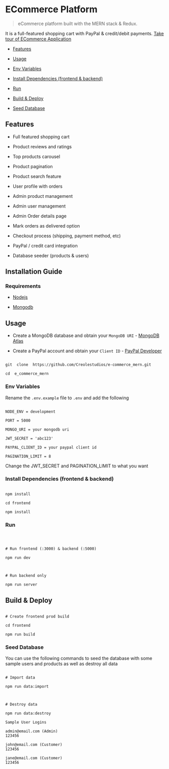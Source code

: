 # ECommerce Platform

> eCommerce platform built with the MERN stack & Redux.

It is a full-featured shopping cart with PayPal & credit/debit payments.
[Take tour of ECommerce Application](https://www.loom.com/share/7bfaa651382f46e0959480fec7e662e4)

<!-- toc -->

- [Features](#features)

- [Usage](#usage)

- [Env Variables](#env-variables)

- [Install Dependencies (frontend & backend)](#install-dependencies-frontend--backend)

- [Run](#run)

- [Build & Deploy](#build--deploy)

- [Seed Database](#seed-database)

<!-- tocstop -->

## Features

- Full featured shopping cart

- Product reviews and ratings

- Top products carousel

- Product pagination

- Product search feature

- User profile with orders

- Admin product management

- Admin user management

- Admin Order details page

- Mark orders as delivered option

- Checkout process (shipping, payment method, etc)

- PayPal / credit card integration

- Database seeder (products & users)

## Installation Guide

  

### Requirements

- [Nodejs](https://nodejs.org/en/download)

- [Mongodb](https://www.mongodb.com/docs/manual/administration/install-community/)

## Usage

- Create a MongoDB database and obtain your `MongoDB URI` - [MongoDB Atlas](https://www.mongodb.com/cloud/atlas/register)

- Create a PayPal account and obtain your `Client ID` - [PayPal Developer](https://developer.paypal.com/)

```shell

git  clone  https://github.com/Creolestudios/e-commerce_mern.git

cd  e_commerce_mern

```

### Env Variables

Rename the `.env.example` file to `.env` and add the following

```

NODE_ENV = development

PORT = 5000

MONGO_URI = your mongodb uri

JWT_SECRET = 'abc123'

PAYPAL_CLIENT_ID = your paypal client id

PAGINATION_LIMIT = 8

```

Change the JWT_SECRET and PAGINATION_LIMIT to what you want

### Install Dependencies (frontend & backend)

```

npm install

cd frontend

npm install

```

### Run

```



# Run frontend (:3000) & backend (:5000)

npm run dev



# Run backend only

npm run server

```

## Build & Deploy

```

# Create frontend prod build

cd frontend

npm run build

```

### Seed Database

You can use the following commands to seed the database with some sample users and products as well as destroy all data

```

# Import data

npm run data:import



# Destroy data

npm run data:destroy

```

```
Sample User Logins

admin@email.com (Admin)
123456

john@email.com (Customer)
123456

jane@email.com (Customer)
123456
```
